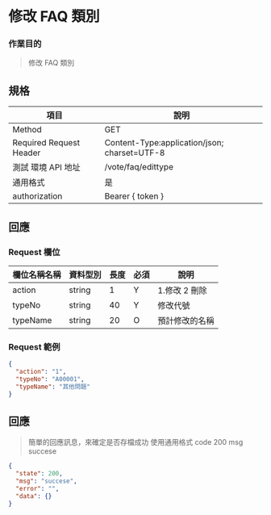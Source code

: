 # 修改 FAQ 類別

### 作業目的

> 修改 FAQ 類別

## 規格

| 項目                    | 說明                                         |
| ----------------------- | -------------------------------------------- |
| Method                  | GET                                          |
| Required Request Header | Content-Type:application/json; charset=UTF-8 |
| 測試 環境 API 地址      | /vote/faq/edittype                           |
| 通用格式                | 是                                           |
| authorization           | Bearer { token }                             |

## 回應

### Request 欄位

| 欄位名稱名稱 | 資料型別 | 長度 | 必須 | 說明           |
| ------------ | -------- | ---- | ---- | -------------- |
| action       | string   | 1    | Y    | 1.修改 2 刪除  |
| typeNo       | string   | 40   | Y    | 修改代號       |
| typeName     | string   | 20   | O    | 預計修改的名稱 |

### Request 範例

```json
{
  "action": "1",
  "typeNo": "A00001",
  "typeName": "其他問題"
}
```

## 回應

> 簡單的回應訊息，來確定是否存檔成功
> 使用通用格式 code 200 msg succese

```json
{
  "state": 200,
  "msg": "succese",
  "error": "",
  "data": {}
}
```
